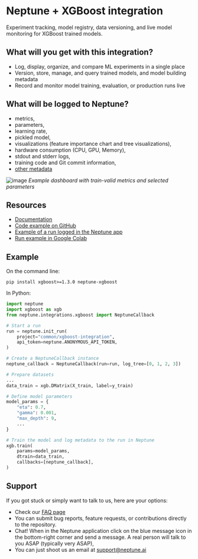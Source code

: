 # Neptune + XGBoost integration

Experiment tracking, model registry, data versioning, and live model monitoring for XGBoost trained models.

## What will you get with this integration?

* Log, display, organize, and compare ML experiments in a single place
* Version, store, manage, and query trained models, and model building metadata
* Record and monitor model training, evaluation, or production runs live

## What will be logged to Neptune?

* metrics,
* parameters,
* learning rate,
* pickled model,
* visualizations (feature importance chart and tree visualizations),
* hardware consumption (CPU, GPU, Memory),
* stdout and stderr logs,
* training code and Git commit information,
* [other metadata](https://docs.neptune.ai/logging/what_you_can_log)

![image](https://user-images.githubusercontent.com/97611089/160614588-5d839a11-e2f9-4eed-a3d1-39314ebdb1ea.png)
*Example dashboard with train-valid metrics and selected parameters*


## Resources

* [Documentation](https://docs.neptune.ai/integrations/xgboost)
* [Code example on GitHub](https://github.com/neptune-ai/examples/blob/main/integrations-and-supported-tools/xgboost/scripts/Neptune_XGBoost_train.py)
* [Example of a run logged in the Neptune app](https://app.neptune.ai/o/common/org/xgboost-integration/e/XGBOOST-84/dashboard/train-e395296a-4f3d-4a58-ab88-6ef06bbac657)
* [Run example in Google Colab](https://colab.research.google.com/github/neptune-ai/examples/blob/main/integrations-and-supported-tools/xgboost/notebooks/Neptune_XGBoost.ipynb)

## Example

On the command line:

```
pip install xgboost>=1.3.0 neptune-xgboost
```

In Python:

```python
import neptune
import xgboost as xgb
from neptune.integrations.xgboost import NeptuneCallback

# Start a run
run = neptune.init_run(
    project="common/xgboost-integration",
    api_token=neptune.ANONYMOUS_API_TOKEN,
)

# Create a NeptuneCallback instance
neptune_callback = NeptuneCallback(run=run, log_tree=[0, 1, 2, 3])

# Prepare datasets
...
data_train = xgb.DMatrix(X_train, label=y_train)

# Define model parameters
model_params = {
    "eta": 0.7,
    "gamma": 0.001,
    "max_depth": 9,
    ...
}

# Train the model and log metadata to the run in Neptune
xgb.train(
    params=model_params,
    dtrain=data_train,
    callbacks=[neptune_callback],
)
```

## Support

If you got stuck or simply want to talk to us, here are your options:

* Check our [FAQ page](https://docs.neptune.ai/getting_help)
* You can submit bug reports, feature requests, or contributions directly to the repository.
* Chat! When in the Neptune application click on the blue message icon in the bottom-right corner and send a message. A real person will talk to you ASAP (typically very ASAP),
* You can just shoot us an email at support@neptune.ai
